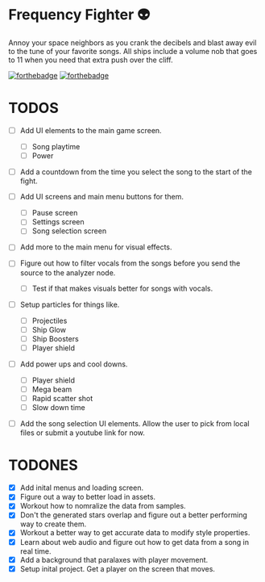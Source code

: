 # Frequency Fighter :alien:

Annoy your space neighbors as you crank the decibels and blast away evil to the tune of your favorite songs. All ships include a volume nob that goes to 11 when you need that extra push over the cliff. 

[![forthebadge](https://forthebadge.com/images/badges/made-with-crayons.svg)](https://forthebadge.com) 
[![forthebadge](https://forthebadge.com/images/badges/uses-js.svg)](https://forthebadge.com)

# TODOS
- [ ] Add UI elements to the main game screen.
  - [ ] Song playtime
  - [ ] Power
- [ ] Add a countdown from the time you select the song to the start of the fight.
- [ ] Add UI screens and main menu buttons for them.
  - [ ] Pause screen
  - [ ] Settings screen
  - [ ] Song selection screen
- [ ] Add more to the main menu for visual effects.
- [ ] Figure out how to filter vocals from the songs before you send the source to the analyzer node. 
  - [ ] Test if that makes visuals better for songs with vocals.
- [ ] Setup particles for things like.
  - [ ] Projectiles
  - [ ] Ship Glow
  - [ ] Ship Boosters
  - [ ] Player shield
- [ ] Add power ups and cool downs.
  - [ ] Player shield
  - [ ] Mega beam
  - [ ] Rapid scatter shot
  - [ ] Slow down time
- [ ] Add the song selection UI elements. Allow the user to pick from local files or submit a youtube link for now.


# TODONES
- [X] Add inital menus and loading screen.
- [X] Figure out a way to better load in assets.
- [X] Workout how to nomralize the data from samples.
- [X] Don't the generated stars overlap and figure out a better performing way to create them.
- [X] Workout a better way to get accurate data to modify style properties.
- [X] Learn about web audio and figure out how to get data from a song in real time.
- [X] Add a background that paralaxes with player movement.
- [X] Setup inital project. Get a player on the screen that moves.
